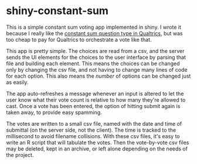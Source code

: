 # shiny-constant-sum
This is a simple constant sum voting app implemented in shiny. I wrote it because I really like the [constant sum question type in Qualtrics](https://www.qualtrics.com/support/survey-platform/survey-module/editing-questions/question-types-guide/specialty-questions/constant-sum/), but was too cheap to pay for Qualtrics to orchestrate a vote like that. 

This app is pretty simple. The choices are read from a csv, and the server sends the UI elements for the choices to the user interface by parsing that file and building each element. This means the choices can be changed only by changing the csv file, and not having to change many lines of code for each option. This also means the *number* of options can be changed just as easily.

The app auto-refreshes a message whenever an input is altered to let the user know what their vote count is relative to how many they're allowed to cast. Once a vote has been entered, the option of hitting submit again is taken away, to provide easy spamming.

The votes are written to a small csv file, named with the date and time of submittal (on the server side, not the client). The time is tracked to the millisecond to avoid filename collisions. With these csv files, it's easy to write an R script that will tabulate the votes. Then the vote-by-vote csv files may be deleted, kept in an archive, or left alone depending on the needs of the project. 